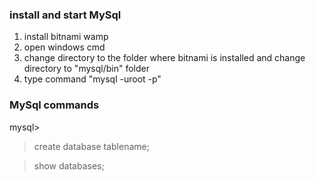 ### install and start MySql
1. install bitnami wamp
2. open windows cmd
3. change directory to the folder where bitnami is installed and change directory to "mysql/bin" folder
4. type command "mysql -uroot -p"

### MySql commands
mysql>

> create database tablename;

> show databases;
